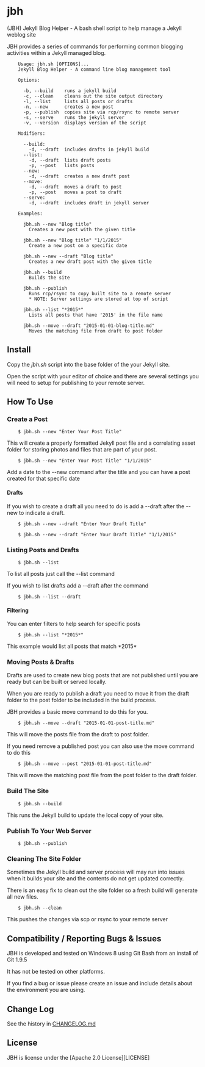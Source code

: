 # jbh
(JBH) Jekyll Blog Helper - A bash shell script to help manage a Jekyll weblog
site

JBH provides a series of commands for performing common blogging activities
within a Jekyll managed blog.

````
	Usage: jbh.sh [OPTIONS]...
	Jekyll Blog Helper - A command line blog management tool
	
	Options:
	
	  -b, --build    runs a jekyll build
	  -c, --clean    cleans out the site output directory
	  -l, --list     lists all posts or drafts
	  -n, --new      creates a new post
	  -p, --publish  copies site via rcp/rsync to remote server
	  -s, --serve    runs the jekyll server
	  -v, --version  displays version of the script
	
	Modifiers:
	
	  --build:
	    -d, --draft  includes drafts in jekyll build
	  --list:
	    -d, --draft  lists draft posts
	    -p, --post   lists posts
	  --new:
	    -d, --draft  creates a new draft post
	  --move:
	    -d, --draft  moves a draft to post
	    -p, --post   moves a post to draft
	  --serve:
	    -d, --draft  includes draft in jekyll server

	Examples:
	
	  jbh.sh --new "Blog title"
	    Creates a new post with the given title
	
	  jbh.sh --new "Blog title" "1/1/2015"
	    Create a new post on a specific date
	
	  jbh.sh --new --draft "Blog title"
	    Creates a new draft post with the given title
	
	  jbh.sh --build
	    Builds the site
	
	  jbh.sh --publish
	    Runs rcp/rsync to copy built site to a remote server
	    * NOTE: Server settings are stored at top of script
	
	  jbh.sh --list "*2015*"
	    Lists all posts that have '2015' in the file name
	
	  jbh.sh --move --draft "2015-01-01-blog-title.md"
	    Moves the matching file from draft to post folder
````

## Install

Copy the *jbh.sh* script into the base folder of the your Jekyll site.

Open the script with your editor of choice and there are several settings you
will need to setup for publishing to your remote server.

## How To Use

### Create a Post

````
	$ jbh.sh --new "Enter Your Post Title"
````

This will create a properly formatted Jekyll post file and a correlating asset
folder for storing photos and files that are part of your post.

````
	$ jbh.sh --new "Enter Your Post Title" "1/1/2015"	
````

Add a date to the --new command after the title and you can have a post created
for that specific date 

#### Drafts

If you wish to create a draft all you need to do is add a --draft after the
--new to indicate a draft.

````
	$ jbh.sh --new --draft "Enter Your Draft Title"
````

````
	$ jbh.sh --new --draft "Enter Your Draft Title" "1/1/2015"
````

### Listing Posts and Drafts

````
	$ jbh.sh --list
````

To list all posts just call the --list command

If you wish to list drafts add a --draft after the command

````
	$ jbh.sh --list --draft
````

#### Filtering

You can enter filters to help search for specific posts

````
	$ jbh.sh --list "*2015*"
````

This example would list all posts that match \*2015\*

### Moving Posts & Drafts

Drafts are used to create new blog posts that are not published until you are
ready but can be built or served locally.

When you are ready to publish a draft you need to move it from the draft folder
to the post folder to be included in the build process.

JBH provides a basic move command to do this for you.

````
	$ jbh.sh --move --draft "2015-01-01-post-title.md"
````

This will move the posts file from the draft to post folder.

If you need remove a published post you can also use the move command to do this

````
	$ jbh.sh --move --post "2015-01-01-post-title.md"
````

This will move the matching post file from the post folder to the draft folder.

### Build The Site

````
	$ jbh.sh --build
````

This runs the Jekyll build to update the local copy of your site.

### Publish To Your Web Server

````
	$ jbh.sh --publish
````

### Cleaning The Site Folder

Sometimes the Jekyll build and server process will may run into issues when it
builds your site and the contents do not get updated correctly.

There is an easy fix to clean out the site folder so a fresh build will generate
all new files.

````
	$ jbh.sh --clean
````

This pushes the changes via scp or rsync to your remote server

## Compatibility / Reporting Bugs & Issues

JBH is developed and tested on Windows 8 using Git Bash from an install of Git
1.9.5

It has not be tested on other platforms. 

If you find a bug or issue please create an issue and include details about the
environment you are using.

## Change Log

See the history in [CHANGELOG.md](CHANGELOG.md)

## License

JBH is license under the [Apache 2.0 License][LICENSE]

